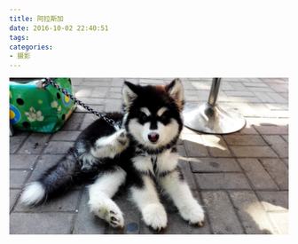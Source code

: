 ```yaml
---
title: 阿拉斯加
date: 2016-10-02 22:40:51
tags:
categories:
- 摄影
---
```


![1](/images/2016-10-02/1.jpg)